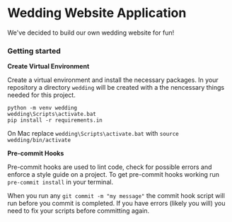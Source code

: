 # Wedding Website Application

We've decided to build our own
wedding website for fun!

### Getting started

**Create Virtual Environment**

Create a virtual environment and install the
necessary packages. In your repository a
directory `wedding` will be created with a the nencessary
things needed for this project.

```
python -m venv wedding
wedding\Scripts\activate.bat
pip install -r requirements.in
```

On Mac replace `wedding\Scripts\activate.bat` with `source wedding/bin/activate`

**Pre-commit Hooks**

Pre-commit hooks are used to lint code, check for possible
errors and enforce a style guide on a project.
To get pre-commit hooks working run `pre-commit install` in your terminal.

When you run any `git commit -m "my message"` the commit hook  script will
run before you commit is completed. If you have errors (likely you will) you
need to fix your scripts before committing again.
